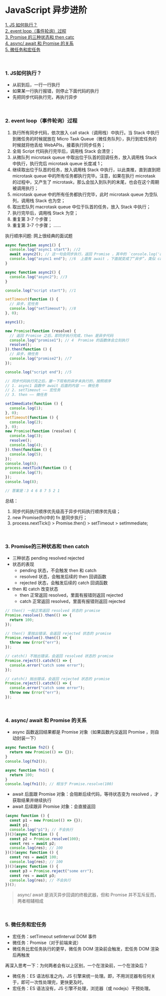 # JavaScript 异步进阶

[1. JS 如何执行？](#pro1)  
[2. event loop（事件轮询）过程](#pro2)  
[3. Promise 的三种状态和 then catc](#pro3)  
[4. async/ await 和 Promise 的关系](#pro4)  
[5. 微任务和宏任务](#pro5)

<br>

<h3 id="pro1">1. JS如何执行？</h3>

- 从前到后，一行一行执行
- 如果某一行执行报错，则停止下面代码的执行
- 先把同步代码执行完，再执行异步

<br>

<h3 id="pro2">2. event loop（事件轮询）过程</h3>

1. 执行所有同步代码，依次放入 call stack（调用栈）中执行。当 Stack 中执行到微任务的时候就放在 Micro Task Queue（微任务队列），执行到宏任务的时候就将他丢给 WebAPIs，接着执行同步任务；
2. 全局 Script 代码执行完毕后，调用栈 Stack 会清空；
3. 从微队列 microtask queue 中取出位于队首的回调任务，放入调用栈 Stack 中执行，执行完后 microtask queue 长度减 1；
4. 继续取出位于队首的任务，放入调用栈 Stack 中执行，以此类推，直到直到把 microtask queue 中的所有任务都执行完毕。注意，如果在执行 microtask 的过程中，又产生了 microtask，那么会加入到队列的末尾，也会在这个周期被调用执行；
5. microtask queue 中的所有任务都执行完毕，此时 microtask queue 为空队列，调用栈 Stack 也为空；
6. 取出宏队列 macrotask queue 中位于队首的任务，放入 Stack 中执行；
7. 执行完毕后，调用栈 Stack 为空；
8. 重复第 3-7 个步骤；
9. 重复第 3-7 个步骤；
   ......

执行顺序问题:
网上很经典的面试题

```js
async function async1() {
  console.log("async1 start"); //2
  await async2(); // 这一句会同步执行，返回 Promise ，其中的 `console.log('async2')` 也会同步执行
  console.log("async1 end"); //6  上面有 await ，下面就变成了“异步”，类似 cakkback 的功能（微任务）
}

async function async2() {
  console.log("async2"); //3
}

console.log("script start"); //1

setTimeout(function () {
  // 异步，宏任务
  console.log("setTimeout"); //8
}, 0);

async1();

new Promise(function (resolve) {
  // 返回 Promise 之后，即同步执行完成，then 是异步代码
  console.log("promise1"); // 4  Promise 的函数体会立刻执行
  resolve();
}).then(function () {
  // 异步，微任务
  console.log("promise2"); //7
});

console.log("script end"); //5

// 同步代码执行完之后，屡一下现有的异步未执行的，按照顺序
// 1. async1 函数中 await 后面的内容 —— 微任务
// 2. setTimeout —— 宏任务
// 3. then —— 微任务
```

```js
setImmediate(function () {
  console.log(1);
}, 0);
setTimeout(function () {
  console.log(2);
}, 0);
new Promise(function (resolve) {
  console.log(3);
  resolve();
  console.log(4);
}).then(function () {
  console.log(5);
});
console.log(6);
process.nextTick(function () {
  console.log(7);
});
console.log(8);

// 答案是：3 4 6 8 7 5 2 1
```

总结：

1. 同步代码执行顺序优先级高于异步代码执行顺序优先级；
2. new Promise(fn)中的 fn 是同步执行；
3. process.nextTick() > Promise.then() > setTimeout > setImmediate;

<br>

<h3 id="pro3">3. Promise的三种状态和 then catch</h3>

- 三种状态 pending resolved rejected
- 状态的表现
  - pending 状态，不会触发 then 和 catch
  - resolved 状态，会触发后续的 then 回调函数
  - rejected 状态，会触发后续的 catch 回调函数
- then 和 catch 改变状态
  - then 正常返回 resolved，里面有报错则返回 rejected
  - catch 正常返回 resolved，里面有报错则返回 rejected

```js
// then() 一般正常返回 resolved 状态的 promise
Promise.resolve().then(() => {
  return 100;
});

// then() 里抛出错误，会返回 rejected 状态的 promise
Promise.resolve().then(() => {
  throw new Error("err");
});

// catch() 不抛出错误，会返回 resolved 状态的 promise
Promise.reject().catch(() => {
  console.error("catch some error");
});

// catch() 抛出错误，会返回 rejected 状态的 promise
Promise.reject().catch(() => {
  console.error("catch some error");
  throw new Error("err");
});
```

<br>

<h3 id="pro4">4.  async/ await 和 Promise 的关系</h3>

- async 函数返回结果都是 Promise 对象（如果函数内没返回 Promise ，则自动封装一下）

```js
async function fn2() {
  return new Promise(() => {});
}
console.log(fn2());

async function fn1() {
  return 100;
}
console.log(fn1()); // 相当于 Promise.resolve(100)
```

- await 后面跟 Promise 对象：会阻断后续代码，等待状态变为 resolved ，才获取结果并继续执行
- await 后续跟非 Promise 对象：会直接返回

```js
(async function () {
  const p1 = new Promise(() => {});
  await p1;
  console.log("p1"); // 不会执行
})()(async function () {
  const p2 = Promise.resolve(100);
  const res = await p2;
  console.log(res); // 100
})()(async function () {
  const res = await 100;
  console.log(res); // 100
})()(async function () {
  const p3 = Promise.reject("some err");
  const res = await p3;
  console.log(res); // 不会执行
})();
```

> async/ await 是消灭异步回调的终极武器，但和 Promise 并不互斥反而，两者相辅相成

<br>

<h3 id="pro5">5. 微任务和宏任务</h3>

- 宏任务：setTimeout setInterval DOM 事件
- 微任务：Promise（对于前端来说）
- 微任务比宏任务执行的更早，微任务 DOM 渲染前会触发，宏任务 DOM 渲染后再触发

再深入思考一下：为何两者会有以上区别，一个在渲染前，一个在渲染后？

- 微任务：ES 语法标准之内，JS 引擎来统一处理。即，不用浏览器有任何关于，即可一次性处理完，更快更及时。
- 宏任务：ES 语法没有，JS 引擎不处理，浏览器（或 nodejs）干预处理。
